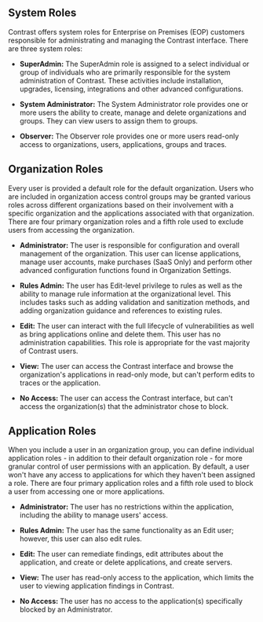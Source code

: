 <!--
title: "System, Organization and Application Roles"
description: "Overview of system, organization and application roles within TeamServer"
tags: "Admin manage TeamServer roles observer superadmin system"
-->


## System Roles
Contrast offers system roles for Enterprise on Premises (EOP) customers responsible for administrating and managing the Contrast interface. There are three system roles:

* **SuperAdmin:** The SuperAdmin role is assigned to a select individual or group of individuals who are primarily responsible for the system administration of Contrast. These activities include installation, upgrades, licensing, integrations and other advanced configurations.

* **System Administrator:** The System Administrator role provides one or more users the ability to create, manage and delete organizations and groups. They can view users to assign them to groups.

* **Observer:** The Observer role provides one or more users read-only access to organizations, users, applications, groups and traces.  

## Organization Roles
Every user is provided a default role for the default organization. Users who are included in organization access control groups may be granted various roles across different organizations based on their involvement with a specific organization and the applications associated with that organization. There are four primary organization roles and a fifth role used to exclude users from accessing the organization.

* **Administrator:** The user is responsible for configuration and overall management of the organization. This user can license applications, manage user accounts, make purchases (SaaS Only) and perform other advanced configuration functions found in Organization Settings. 

* **Rules Admin:** The user has Edit-level privilege to rules as well as the ability to manage rule information at the organizational level. This includes tasks such as adding validation and sanitization methods, and adding organization guidance and references to existing rules.

* **Edit:** The user can interact with the full lifecycle of vulnerabilities as well as bring applications online and delete them. This user has no administration capabilities. This role is appropriate for the vast majority of Contrast users. 

* **View:** The user can access the Contrast interface and browse the organization's applications in read-only mode, but can't perform edits to traces or the application.

* **No Access:** The user can access the Contrast interface, but can't access the organization(s) that the administrator chose to block.

## Application Roles
When you include a user in an organization group, you can define individual application roles - in addition to their default organization role - for more granular control of user permissions with an application. By default, a user won't have any access to applications for which they haven't been assigned a role. There are four primary application roles and a fifth role used to block a user from accessing one or more applications.
 
* **Administrator:** The user has no restrictions within the application, including the ability to manage users' access.

* **Rules Admin:** The user has the same functionality as an Edit user; however, this user can also edit rules.

* **Edit:** The user can remediate findings, edit attributes about the application, and create or delete applications, and create servers. 

* **View:** The user has read-only access to the application, which limits the user to viewing application findings in Contrast. 

* **No Access:** The user has no access to the application(s) specifically blocked by an Administrator. 


